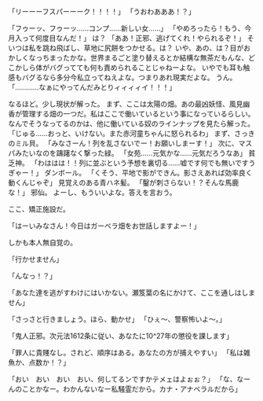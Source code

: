 「リーーーフスパーーーク！！！！」
「うおわあああ！？」


「フゥーッ、フゥーッ……コンプ……新しい女……」
「やめろったら！もう、今月入って何度目なんだ！」
は？
「ああ！正邪、逃げてくれ！やられるぞ！」
そいつは私を跳ね飛ばし、草地に尻餅をつかせる。は？
いや、あの、は？目がおかしくなっちまったかな。世界まるごと塗り替えるとか結構な無茶だもんな、どこかしら体がバグってても何も責められることじゃねーよな。
いやでも耳も触感もバグるなら多分今私立ってねえよな。つまりあれ現実だよな。
うん。
「…………なぁにやってんだみとりィィィィイ！！！」



なるほど。少し現状が解った。
まず、ここは太陽の畑。あの最凶妖怪、風見幽香が管理する畑の一つだ。私はここで働いているという事になっているらしい。なんでそうなってるのかは、他に働いている奴のラインナップを見たら解った。
「じゅる……おっと、いけない。また赤河童ちゃんに怒られるわ」
まず、さっきのミル貝。
「みなさーん！列を乱さないでー！お願いしまーす！」
次に、マスパみたいなのを躊躇なく撃った緑。
「女苑……元気かな……元気だろうなあ」
貧乏神。
「わははは！！列に並ぶという予想を裏切る……嘘です何でも無いですうぎゃー！」
ダンボール。
「くそう、平地で影ができん。影さえあれば効率良く動くんじゃぞ」
見覚えのある青ハネ髪。
「鑿が刺さらない！？そんな馬鹿な！」
邪仙。
よーし、もういいよな。答えを言おう。

ここ、矯正施設だ。

「はーいみなさん！今日はガーベラ畑をお世話しますよー！」

しかも本人無自覚の。





「行かせません」

「んなっ！？」

「あなた達を逃がすわけにはいかない。瀬笈葉の名にかけて、ここを通しはしません」



「さっさと行きましょう。ほら、動かせ」
「ひぇ〜、警察怖いよ〜。」


「鬼人正邪。次元法1612条に従い、あなたに10^27年の懲役を課します」

「罪人に貴賤なし。されど、順序はある。あなたの方が捕えやすい」
「私は雑魚か、点数か！？」

「おい　おい　おい　おい、何してるンですかテメェはよぉぉ？」
「な、なーんのことかなー。わかんないなー私騒霊だから。カナ・アナベラルだから」